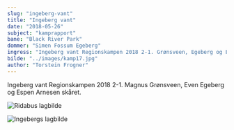```yaml
---
slug: "ingeberg-vant"
title: "Ingeberg vant"
date: "2018-05-26"
subject: "kamprapport"
bane: "Black River Park"
dommer: "Simen Fossum Egeberg"
ingress: "Ingeberg vant Regionskampen 2018 2-1. Grønsveen, Egeberg og E. Arnesen skåret."
bilde: "../images/kamp17.jpg"
author: "Torstein Frogner"
---
```


Ingeberg vant Regionskampen 2018 2-1. Magnus Grønsveen, Even Egeberg og Espen Arnesen skåret.

![Ridabus lagbilde](../images/kamp17/ridabu.jpg)

![Ingebergs lagbilde](../images/kamp17/ingeberg.jpg)
